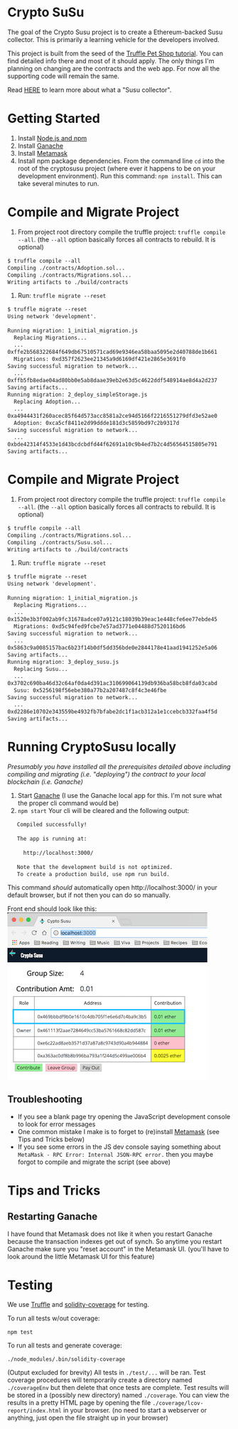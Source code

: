 # Crypto SuSu
The goal of the Crypto Susu project is to create a Ethereum-backed Susu collector.  This is primarily a learning vehicle for the developers involved.

This project is built from the seed of the [Truffle Pet Shop tutorial](https://truffleframework.com/tutorials/pet-shop).  You can find detailed info there and most of it should apply.  The only things I'm planning on changing are the contracts and the web app.  For now all the supporting code will remain the same.

Read [HERE](https://en.wikipedia.org/wiki/Susu_collectors) to learn more about what a "Susu collector".

# Getting Started
 1. Install [Node.js and npm](https://nodejs.org/en/)
 1. Install [Ganache](https://truffleframework.com/ganache/)
 1. Install [Metamask](https://metamask.io/)
 1. Install npm package dependencies.  From the command line `cd` into the root of the cryptosusu project (where ever it happens to be on your development environment). Run this command: `npm install`.  This can take several minutes to run.

#  Compile and Migrate Project
 1. From project root directory compile the truffle project: `truffle compile --all`. (the `--all` option basically forces all contracts to rebuild.  It is optional)
 ```console
 $ truffle compile --all
 Compiling ./contracts/Adoption.sol...
 Compiling ./contracts/Migrations.sol...
 Writing artifacts to ./build/contracts
 ```
 1. Run: `truffle migrate --reset`
 ```console
 $ truffle migrate --reset
 Using network 'development'.
 
 Running migration: 1_initial_migration.js
   Replacing Migrations...
   ... 0xffe2b568322684f649db67510571cad69e9346ea58baa5095e2d40788de1b661
   Migrations: 0xd357f2623ee21345a9d6169df421e2865e3691f0
 Saving successful migration to network...
   ... 0xffb5fb8edae04ad80bb0e5ab8daae39eb2e63d5c4622ddf548914ae8d4a2d237
 Saving artifacts...
 Running migration: 2_deploy_simpleStorage.js
   Replacing Adoption...
   ... 0xa4944431f260acec85f64d573acc8581a2ce94d5166f2216551279dfd3e52ae0
   Adoption: 0xca5cf8411e2d99ddde181d3c5859bd97c2b9317d
 Saving successful migration to network...
   ... 0xbde42314f4533e1d43bcdcbdfd44f62691a10c9b4ed7b2c4d56564515805e791
 Saving artifacts...
 ```

#  Compile and Migrate Project
 1. From project root directory compile the truffle project: `truffle compile --all`. (the `--all` option basically forces all contracts to rebuild.  It is optional)
 ```console
 $ truffle compile --all
 Compiling ./contracts/Migrations.sol...
 Compiling ./contracts/Susu.sol...
 Writing artifacts to ./build/contracts
 ```
 1. Run: `truffle migrate --reset`
 ```console
 $ truffle migrate --reset
 Using network 'development'.
 
 Running migration: 1_initial_migration.js
   Replacing Migrations...
   ... 0x1520e3b3f002ab9fc31678adce07a9121c18039b39eac1e448cfe6ee77ebde45
   Migrations: 0xd5c94fed9fcbe7e57ad3771e04488d7520116bd6
 Saving successful migration to network...
   ... 0x5863c9a0085157bac6b23f14b0df5dd356bde0e2844178e41aad1941252e5a06
 Saving artifacts...
 Running migration: 3_deploy_susu.js
   Replacing Susu...
   ... 0x3702c690ba46d32c64af0da4d391ac310699064139db936ba58bcb8fda03cabd
   Susu: 0x5256198f56ebe380a77b2a207487c8f4c3e46fbe
 Saving successful migration to network...
   ... 0xd2286e10702e343559be4932fb7bfabe2dc1f1acb312a1e1ccebcb332faa4f5d
 Saving artifacts...
```

# Running CryptoSusu locally
_Presumably you have installed all the prerequisites detailed above including compiling and migrating (i.e. "deploying") the contract to your local blockchain (i.e. Ganache)_
 1. Start [Ganache](https://truffleframework.com/ganache/) (I use the Ganache local app for this.  I'm not sure what the proper cli command would be)
 1. `npm start` Your cli will be cleared and the following output:
 ```console
    Compiled successfully!
    
    The app is running at:
    
      http://localhost:3000/
    
    Note that the development build is not optimized.
    To create a production build, use npm run build.    
```
  This command *should* automatically open http://localhost:3000/ in your default browser, but if not then you can do so manually.

 Front end should look like this:
 ![CryptoSusu](uiScreenShot.png)

## Troubleshooting
 * If you see a blank page try opening the JavaScript development console to look for error messages
 * One common mistake I make is to forget to (re)install [Metamask](https://metamask.io/) (see Tips and Tricks below)
 * If you see some errors in the JS dev console saying something about `MetaMask - RPC Error: Internal JSON-RPC error.` then you maybe forgot to compile and migrate the script (see above)

# Tips and Tricks
## Restarting Ganache
 I have found that Metamask does not like it when you restart Ganache because the transaction indexes get out of synch.  So anytime you restart Ganache make sure you "reset account" in the Metamask UI. (you'll have to look around the little Metamask UI for this feature)
 
# Testing
We use [Truffle](https://truffleframework.com/docs/getting_started/testing) and [solidity-coverage](https://github.com/sc-forks/solidity-coverage) for testing.  

To run all tests w/out coverage:
```console
npm test
```

To run all tests and generate coverage:
```console
./node_modules/.bin/solidity-coverage
```

(Output excluded for brevity)  All tests in `./test/...` will be ran.  Test coverage procedures will temporarily create a directory named `./coverageEnv` but then delete that once tests are complete.  Test results will be stored in a (possibly new directory) named `./coverage`.  You can view the results in a pretty HTML page by opening the file `./coverage/lcov-report/index.html` in your browser.  (no need to start a webserver or anything, just open the file straight up in your browser) 
 